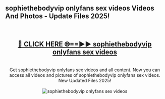 <h2>sophiethebodyvip onlyfans sex videos Videos And Photos - Update Files 2025!</h2>
<br>
<div align="center">
<h2><a href="https://linkcuts.com/hfmhzwbr" rel="nofollow">🔴 CLICK HERE 🌐==►► sophiethebodyvip onlyfans sex videos</a></h2>
<br>
Get sophiethebodyvip onlyfans sex videos and all content. Now you can access all videos and pictures of sophiethebodyvip onlyfans sex videos. New Updated Files 2025!
<br>
<br>
<a href="https://linkcuts.com/hfmhzwbr" rel="nofollow" data-target="animated-image.originalLink"><img src="https://i.ibb.co.com/WyWwxjT/player-gif2.gif" alt="sophiethebodyvip onlyfans sex videos" style="max-width: 100%; display: inline-block;" data-target="animated-image.originalImage"></a>
</div>
<br>